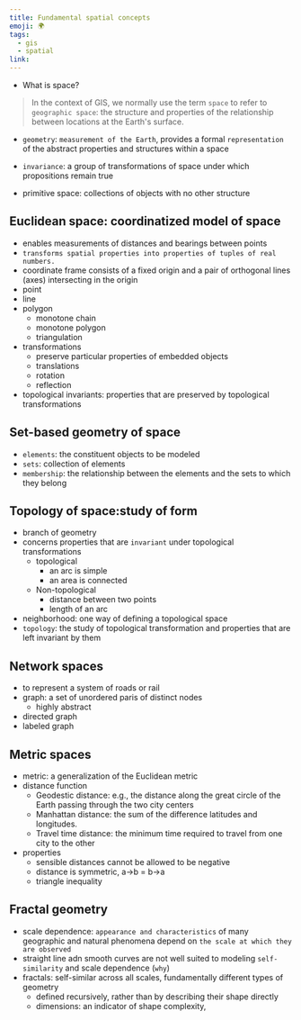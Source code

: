 ```yaml
---
title: Fundamental spatial concepts
emoji: 🌍
tags:
  - gis
  - spatial
link:
---
```


- What is space?

> In the context of GIS, we normally use the term `space` to refer to `geographic space`: the structure and properties of the relationship between locations at the Earth's surface.

- `geometry`: `measurement of the Earth`, provides a formal `representation` of the abstract properties and structures within a space
- `invariance`: a group of transformations of space under which propositions remain true

- primitive space: collections of objects with no other structure

## Euclidean space: coordinatized model of space

- enables measurements of distances and bearings between points
- `transforms spatial properties into properties of tuples of real numbers.`
- coordinate frame consists of a fixed origin and a pair of orthogonal lines (axes) intersecting in the origin
- point
- line
- polygon
  - monotone chain
  - monotone polygon
  - triangulation
- transformations
  - preserve particular properties of embedded objects
  - translations
  - rotation
  - reflection
- topological invariants: properties that are preserved by topological transformations

## Set-based geometry of space

- `elements`: the constituent objects to be modeled
- `sets`: collection of elements
- `membership`: the relationship between the elements and the sets to which they belong

## Topology of space:study of form

- branch of geometry
- concerns properties that are `invariant` under topological transformations
  - topological
    - an arc is simple
    - an area is connected
  - Non-topological
    - distance between two points
    - length of an arc
- neighborhood: one way of defining a topological space
- `topology`: the study of topological transformation and properties that are left invariant by them

## Network spaces

- to represent a system of roads or rail
- graph: a set of unordered paris of distinct nodes
  - highly abstract
- directed graph
- labeled graph

## Metric spaces

- metric: a generalization of the Euclidean metric
- distance function
  - Geodestic distance: e.g., the distance along the great circle of the Earth passing through the two city centers
  - Manhattan distance: the sum of the difference latitudes and longitudes.
  - Travel time distance: the minimum time required to travel from one city to the other
- properties
  - sensible distances cannot be allowed to be negative
  - distance is symmetric, a->b = b->a
  - triangle inequality

## Fractal geometry

- scale dependence: `appearance and characteristics` of many geographic and natural phenomena depend on `the scale at which they are observed`
- straight line adn smooth curves are not well suited to modeling `self-similarity` and scale dependence (`why`)
- fractals: self-similar across all scales, fundamentally different types of geometry
  - defined recursively, rather than by describing their shape directly
  - dimensions: an indicator of shape complexity,
